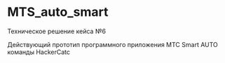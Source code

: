 # MTS_auto_smart
Техническое решение кейса №6

Действующий прототип программного приложения МТС Smart AUTO команды HackerCatc
